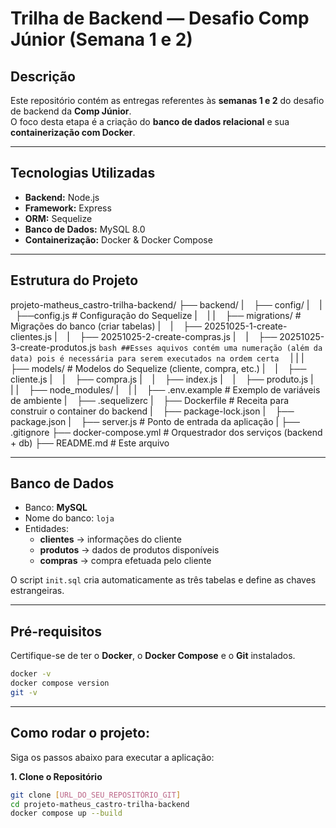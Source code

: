 # Trilha de Backend — Desafio Comp Júnior (Semana 1 e 2)

## Descrição
Este repositório contém as entregas referentes às **semanas 1 e 2** do desafio de backend da **Comp Júnior**.  
O foco desta etapa é a criação do **banco de dados relacional** e sua **containerização com Docker**.

---

## Tecnologias Utilizadas

* **Backend:** Node.js
* **Framework:** Express
* **ORM:** Sequelize
* **Banco de Dados:** MySQL 8.0
* **Containerização:** Docker & Docker Compose

---

## Estrutura do Projeto
projeto-matheus_castro-trilha-backend/
├── backend/
|    ├── config/
|    |    ├──config.js  # Configuração do Sequelize
|    |
|    ├── migrations/   # Migrações do banco (criar tabelas)
|    |    ├── 20251025-1-create-clientes.js 
|    |    ├── 20251025-2-create-compras.js
|    |    ├── 20251025-3-create-produtos.js
        ```bash
          ##Esses aquivos contém uma numeração (além da data) pois é necessária para serem executados na ordem certa 
        ```
|    |
|    ├── models/   # Modelos do Sequelize (cliente, compra, etc.)
|    |    ├── cliente.js
|    |    ├── compra.js
|    |    ├── index.js
|    |    ├── produto.js
|    |
|    ├── node_modules/
|    |
|    ├── .env.example  # Exemplo de variáveis de ambiente
|    ├── .sequelizerc
|    ├── Dockerfile   # Receita para construir o container do backend
|    ├── package-lock.json
|    ├── package.json
|    ├── server.js   # Ponto de entrada da aplicação
|
├── .gitignore
├── docker-compose.yml   # Orquestrador dos serviços (backend + db)
├── README.md   # Este arquivo

---

## Banco de Dados
- Banco: **MySQL**
- Nome do banco: `loja`
- Entidades:
  - **clientes** → informações do cliente  
  - **produtos** → dados de produtos disponíveis  
  - **compras** → compra efetuada pelo cliente

O script `init.sql` cria automaticamente as três tabelas e define as chaves estrangeiras.

---

## Pré-requisitos

Certifique-se de ter o **Docker**, o **Docker Compose** e o **Git** instalados.
   ```bash
   docker -v
   docker compose version
   git -v
   ```
---

## Como rodar o projeto:

Siga os passos abaixo para executar a aplicação:

**1. Clone o Repositório**
```bash
git clone [URL_DO_SEU_REPOSITÓRIO_GIT]
cd projeto-matheus_castro-trilha-backend
docker compose up --build